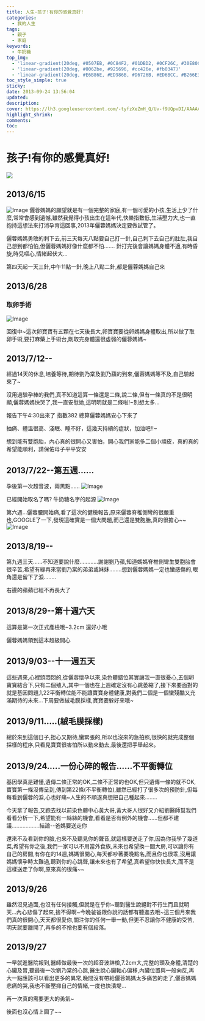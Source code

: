 ```yaml
---
title: 人生-孩子!有你的感覺真好!
categories:
  - 我的人生
tags:
  - 親子
  - 家庭
keywords:
  - 牛奶糖
top_img:
  - 'linear-gradient(20deg, #0507EB, #0C84F2, #01DBD2, #0CF26C, #30E80C)'
  - 'linear-gradient(20deg, #0062be, #925696, #cc426e, #fb0347)'
  - 'linear-gradient(20deg, #E6B86E, #ED986B, #D6726B, #ED6BCC, #B266E3)'
toc_style_simple: true
sticky: 
date: 2013-09-24 13:56:04
updated:
description:
cover: https://lh3.googleusercontent.com/-tyfzXeZmH_Q/Uv-f9UQpvDI/AAAAAAAARuE/nqu2vs3dwJg/w580-h412-no/DR157.JPG
highlight_shrink:
comments:
toc:
---
```



# 孩子!有你的感覺真好!

![](https://lh3.googleusercontent.com/-tyfzXeZmH_Q/Uv-f9UQpvDI/AAAAAAAARuE/nqu2vs3dwJg/w580-h412-no/DR157.JPG)

## 2013/6/15
![Image](https://i.imgur.com/62PL9xZ.png)
儷蓉媽媽的願望就是有一個完整的家庭,有一個可愛的小孩,生活上少了什麼,常常會感到遺憾,雖然我覺得小孩出生在這年代,快樂指數低,生活壓力大,也一直抱持這想法來打消孕育這回事,2013年儷蓉媽媽決定要做試管了。

儷蓉媽媽勇敢的刺下去,前三天每天八點要自己打一針,自己刺下去自己的肚肚,我自己想到都怕怕,但儷蓉媽媽好像什麼都不怕.......
針打完後會讓媽媽身體不適,有時昏旋,時兒嘔心,情緒起伏大...

第四天起一天三針,中午11點一針,晚上八點二針,都是儷蓉媽媽自己來

## 2013/6/28
### 取卵手術
![Image](https://i.imgur.com/bNkty2B.png)

回復中~這次卵寶寶有五顆在七天後長大,卵寶寶要從卵媽媽身體取出,所以做了取卵手術,要打麻藥上手術台,剛取完身體還很虛弱的儷蓉媽媽~

## 2013/7/12--
經過14天的休息,培養等待,期待劉乃棠及劉乃蘋的到來,儷蓉媽媽等不及,自己驗起來了~

沒用過驗孕棒的我們,真不知道這算一條還是二條,說二條,但有一條真的不是很明顯,儷蓉媽媽快哭了,我一直安慰她,這明明就是二條啦!~別想太多...

報告下午4:30出來了 指數382 總算儷蓉媽媽安心下來了

抽痛、體溫很高、淺眠、睡不好，這幾天持續的症狀，加油吧!!~

想到能有雙胞胎，內心真的很開心又害怕，開心我們家能多二個小頑皮，真的真的希望能順利，請保佑母子平平安安

## 2013/7/22--第五週......
孕後第一次超音波，兩黑點......
![Image](https://i.imgur.com/3PCxtoU.png)

已經開始取名了嗎? 牛奶糖名字的起源
![Image](https://i.imgur.com/Bz1beKN.png)

第六週...儷蓉腰開始痛,看了這次的健檢報告,原來儷蓉脊椎側彎的很嚴重也,GOOGLE了一下,發現這確實是一個大問題,而己還是雙胞胎,真的很擔心~~
![Image](https://i.imgur.com/bz5OARk.png)

## 2013/8/19--

第九週三天......不知道要說什麼............謝謝劉乃蘋,知道媽媽脊椎側彎生雙胞胎會很辛苦,希望有緣再來當劉乃棠的弟弟或妹妹........想到儷蓉媽媽一定也蠻感傷的,眼角還是留下了淚........

右邊的蘋蘋已經不再長大了

## 2013/8/29--第十週六天

這算是第一次正式產檢哦~3.2cm 還好小哦

儷蓉媽媽領到這本超級開心

## 2013/9/03--十一週五天

這些週來,心裡頭悶悶的,從儷蓉懷孕以來,染色體錯位其實讓我一直很憂心,五個卵寶寶結合下,只有二個殖入,其中一個也在上週確定沒有心跳萎縮了,接下來要面對的就是基因問題,1,22平衡轉位能不能讓寶寶身體健康,對我們二個是一個蠻殘酷又充滿期待的未來...下周要做絨毛膜採樣,寶寶要躲好來哦~

## 2013/9/11.....(絨毛膜採樣)

總於來到這個日子,担心又期待,蠻緊張的,所以也沒來的急拍照,很快的就完成整個採樣的程序,只看見寶寶很害怕所以動來動去,最後還把手舉起來。

## 2013/9/24.....一份心碎的報告......不平衡轉位

基因學真是難懂,遺傳二條正常的OK,二條不正常的也OK,但只遺傳一條的就不OK,寶寶第一條沒傳呈到,傳到第22條(不平衡轉位),雖然已經打了很多次的預防針,但每每看到儷蓉的淚,心也好痛~人生的不順遂真想把自己種起來........

今天拿了報告,又跑去找以前染色體中心黃大哥,黃大哥人很好又介紹劉醫師幫我們看看分析一下,希望能有一絲絲的機會,看看是否有例外的機會......但都不建議..................結論--爸媽要送走你

還來不及看到你的臉,也來不及聽見你的聲音,就這樣要送走了你,因為你我學了幾道菜,希望有你之後,我們一家可以不用當外食族,未來也希望換一間大房,可以讓你有自己的房間,有你在的14週,媽媽很開心,每天都吵著要晚點名,而且你也很乖,沒用讓媽媽懷孕時太難過,聽到你的心跳聲,讓未來也有了希望,真希望你快快長大,而不是這樣送走了你啊,原來真的很痛~~ 

## 2013/9/26

雖然沒見過面,也沒有任何接觸,但就是在乎你~聽到醫生說絕對不行生而且就明天...內心悲傷了起來,捨不得啊~今晚爸爸跟你說的話都有聽進去哦~這三個月來我們真的很開心,天天都很愛你,關注你的任何一舉一動,但更不忍讓你不健康的受苦,明天就要離開了,再多的不捨也要有個段落。

## 2013/9/27

一早就進醫院報到,醫師做最後一次的超音波詳檢,7.2cm大,完整的頭及身體,清楚的心臟及胃,聽最後一次劉乃棠的心跳,醫生說心臟軸心偏移,內臟位置與一般向反,再大一點應該可以看出更多的異常,晚間沒有帶給儷蓉媽媽太多痛苦的走了,儷蓉媽媽悲痛的哭,我也不斷壓抑自己的情緒,一度也快潰堤...

再一次真的需要更大的勇氣~

後面也沒心情上圖了~~
